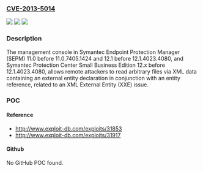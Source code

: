 ### [CVE-2013-5014](https://cve.mitre.org/cgi-bin/cvename.cgi?name=CVE-2013-5014)
![](https://img.shields.io/static/v1?label=Product&message=n%2Fa&color=blue)
![](https://img.shields.io/static/v1?label=Version&message=n%2Fa&color=blue)
![](https://img.shields.io/static/v1?label=Vulnerability&message=n%2Fa&color=brighgreen)

### Description

The management console in Symantec Endpoint Protection Manager (SEPM) 11.0 before 11.0.7405.1424 and 12.1 before 12.1.4023.4080, and Symantec Protection Center Small Business Edition 12.x before 12.1.4023.4080, allows remote attackers to read arbitrary files via XML data containing an external entity declaration in conjunction with an entity reference, related to an XML External Entity (XXE) issue.

### POC

#### Reference
- http://www.exploit-db.com/exploits/31853
- http://www.exploit-db.com/exploits/31917

#### Github
No GitHub POC found.

